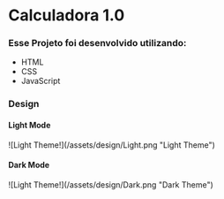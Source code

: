 <h1> Calculadora 1.0</h1>

<h3> Esse Projeto foi desenvolvido utilizando: </h2>

<ul>
    <li>HTML</li>
    <li>CSS</li>
    <li>JavaScript</li>
</ul>

<h3>Design</h3>

<h4>Light Mode</h4>
![Light Theme!](/assets/design/Light.png "Light Theme")
<h4>Dark Mode</h4>
![Light Theme!](/assets/design/Dark.png "Dark Theme")
